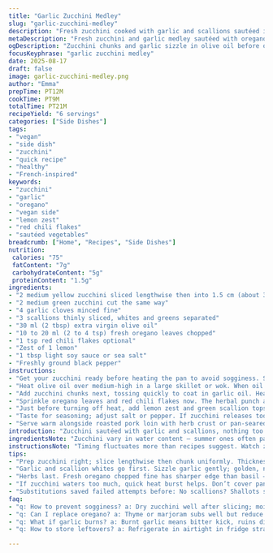 ```yaml
---
title: "Garlic Zucchini Medley"
slug: "garlic-zucchini-medley"
description: "Fresh zucchini cooked with garlic and scallions sautéed in olive oil with oregano. Adapted to include red chili flakes for heat and lemon zest for brightness. Slightly shorter cooking to keep bite and texture crisp-tender. Easy vegan side that swaps basil for oregano, and light soy sauce for salt to deepen umami. Simple ingredients; vibrant colors; aromas of garlic bloom and herbs fill the kitchen. Watch for zucchini releasing too much water; adjust heat accordingly to keep flavors concentrated."
metaDescription: "Fresh zucchini and garlic medley sautéed with oregano, red chili flakes, lemon zest. Crisp-tender texture, aromatic layers in a quick, vibrant vegan side dish."
ogDescription: "Zucchini chunks and garlic sizzle in olive oil before oregano, chili flakes, lemon zest. Crisp veggies, herbal, bright, with umami depth. Quick vegan side nails texture and flavor."
focusKeyphrase: "garlic zucchini medley"
date: 2025-08-17
draft: false
image: garlic-zucchini-medley.png
author: "Emma"
prepTime: PT12M
cookTime: PT9M
totalTime: PT21M
recipeYield: "6 servings"
categories: ["Side Dishes"]
tags:
- "vegan"
- "side dish"
- "zucchini"
- "quick recipe"
- "healthy"
- "French-inspired"
keywords:
- "zucchini"
- "garlic"
- "oregano"
- "vegan side"
- "lemon zest"
- "red chili flakes"
- "sautéed vegetables"
breadcrumb: ["Home", "Recipes", "Side Dishes"]
nutrition: 
 calories: "75"
 fatContent: "7g"
 carbohydrateContent: "5g"
 proteinContent: "1.5g"
ingredients:
- "2 medium yellow zucchini sliced lengthwise then into 1.5 cm (about 3/4 in) chunks"
- "2 medium green zucchini cut the same way"
- "4 garlic cloves minced fine"
- "3 scallions thinly sliced, whites and greens separated"
- "30 ml (2 tbsp) extra virgin olive oil"
- "10 to 20 ml (2 to 4 tsp) fresh oregano leaves chopped"
- "1 tsp red chili flakes optional"
- "Zest of 1 lemon"
- "1 tbsp light soy sauce or sea salt"
- "Freshly ground black pepper"
instructions:
- "Get your zucchini ready before heating the pan to avoid sogginess. Slice them lengthwise then chop across into uniform chunks about 1.5 cm thick. Consistency matters for even cooking."
- "Heat olive oil over medium-high in a large skillet or wok. When oil shimmers but doesn’t smoke, toss in minced garlic and white parts of scallions first. Let garlic sizzle and give off that sharp, fragrant aroma — about 1 minute. No burning. Stir often."
- "Add zucchini chunks next, tossing quickly to coat in garlic oil. Hear the gentle hiss? That’s moisture cooking out but not steaming yet. Use high enough heat that zucchini get a tiny bit golden on edges without becoming mush."
- "Sprinkle oregano leaves and red chili flakes now. The herbal punch awakens. Season with soy sauce or salt and cracked pepper here to build layers. Stir often but let zucchini rest on pan surface to brown slightly — 4 to 6 minutes total. You want tender-crisp, not limp."
- "Just before turning off heat, add lemon zest and green scallion tops. Toss to mix bright citrus notes with herbaceous scallion greens. This lifts the whole dish with a fresh pop."
- "Taste for seasoning; adjust salt or pepper. If zucchini releases too much moisture, cranking heat briefly helps evaporate extra water — quick bursts, no burning."
- "Serve warm alongside roasted pork loin with herb crust or pan-seared salmon glazed with honey and crushed coriander seeds — or anywhere you want a vibrant, slightly spicy vegetable side that snaps with flavor."
introduction: "Zucchini sautéed with garlic and scallions, nothing too fancy but worth mastering. Different from plain steamed veg — here you chase those soft but still snappy textures and aromatic layers. Tried this with just basil — boring. Switched to oregano, love the sharper edge. Adding red chili flakes is a recent find that kicks up interest without overwhelming the delicate veg. Lemon zest at the last minute brightens the whole pan without making it sour. Simple ingredients, nothing exotic, but the smells fill the kitchen, and the colors on plate make you want to dig in. Keep an eye on timing — overcook and it turns soggy mess. Under-cook, it’s crunchy but raw-tasting. Timing is texture."
ingredientsNote: "Zucchini vary in water content — summer ones often packed with juice, so during prep, dry them well on a towel after cutting to avoid watery dish. If you don’t have fresh oregano, substitute fresh thyme or marjoram but reduce quantity because they’re stronger. When no scallions, substitute with shallots sliced thin — but add earlier so they soften more. Olive oil should be good quality for flavor but not extra virgin if you’re going high heat; mild olive oil preferred. If allergic to soy or avoiding gluten, swap soy sauce for coconut aminos or just salt. Red chili flakes optional; can omit if you dislike heat or add more for a kick. Lemon zest fresh from fruit, not dried powder. Avoid overwilting zucchini by stirring gently but don’t crowd the pan; cook in batches if necessary."
instructionsNote: "Timing fluctuates more than recipes suggest. Watch zucchini: as soon as it loses raw taste, shrinks slightly, and edges turn golden, it’s almost done. Garlic should turn golden but not brown — burnt garlic gives bitter, acrid kick. Use medium-high heat for best caramelization but adjust flame to balance moisture you see bubbling out of zucchini. Too much liquid? Raise heat, remove lid if using; too dry and stuck? Lower heat, stir more. Zest and scallion greens last step to preserve fresh flavor, don’t cook them in. Season gradually, taste — salt draws out moisture but is essential for flavor. Tried adding a splash of white wine halfway for extra lift; adds complexity but not essential. Always serve immediately; leftovers get soggy fast. This isn’t a dish for long holding."
tips:
- "Prep zucchini right; slice lengthwise then chunk uniformly. Thickness affects cooking time so don’t rush. Dry them well to avoid watery skillet. Watch moisture closely; high heat evaporates excess but can burn fast. Olive oil quality matters but use mild if heat gets high. Mince garlic fine, separate scallions whites and greens for staged cooking."
- "Garlic and scallion whites go first. Sizzle garlic gently; golden, not brown or bitter. Flip off heat if smelling acrid. Toss zucchini fast after; moisture hisses then softens edges with slight gold. Stir often but let chunks rest for browning; that brief sit locks flavor. Timing between 4 to 6 minutes max; texture critical here. Crunchy but cooked. No limp mush."
- "Herbs last. Fresh oregano chopped fine has sharper edge than basil — basil tested, went floppy fast. Chili flakes optional but add punch. Season gradually with soy or salt, cracked black pepper breaks monotony. Brighten last with lemon zest and green scallion tops. Don't cook these; add at turnoff or risk flavor loss."
- "If zucchini waters too much, quick heat burst helps. Don’t cover pan; trap won’t help. Watch visual cues: shrinking size, edges turning golden, vapor steam rising steadily. If stuck or dry, lower flame, stir more to avoid scorching. Adjust flame fast as needed; zucchini is sensitive but forgiving if care taken."
- "Substitutions saved failed attempts before: No scallions? Shallots sliced thin but add earlier so soften more. No fresh oregano? Thyme or marjoram works but cut quantity; stronger herbs can overpower. Soy sauce avoiders swap coconut aminos or plain salt. Olive oil: mild preferred on high heat especially. Red chili flakes omit if heat not desired but add more for kick. Lemon zest only fresh, no powder."
faq:
- "q: How to prevent sogginess? a: Dry zucchini well after slicing; moisture pooling kills crisp. Heat high but watch so no burning. Toss fast for coating oil, rest to brown edges. Sensor cues best here. Soggy happens when crowding, too low heat, or skipping drying. Work in batches."
- "q: Can I replace oregano? a: Thyme or marjoram subs well but reduce amount; stronger and can overwhelm. Basil tested but turned dish soft, less sharp. Dry herbs no good here. Fresh herbs add brightness last step; dried lose zing. If no fresh oregano, fresh thyme best fallback."
- "q: What if garlic burns? a: Burnt garlic means bitter kick, ruins dish fast. Start with medium-high not full. Stir constantly once garlic added. Flip heat off briefly if aroma sharp too soon. Add zucchini soon after garlic sizzles. Garlic should be golden but not browned. Careful audio-visual checks help."
- "q: How to store leftovers? a: Refrigerate in airtight in fridge straight after cooled. Reheat gently in skillet to prevent sog and preserve texture. Avoid microwave; often sogs. No long hold; zucchini loses snap fast once cooked. Eat within day or two. Freezing not advised; loses texture badly."

---
```

